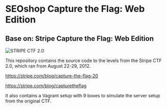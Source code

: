 # SEOshop Capture the Flag: Web Edition

## Base on: Stripe Capture the Flag: Web Edition

![STRIPE CTF 2.0](https://stripe.com/img/blog/posts/ctf-20/ctf20.png)

This repository contains the source code to the levels from the Stripe CTF 2.0,
which ran from August 22-29, 2012.

https://stripe.com/blog/capture-the-flag-20

https://stripe.com/blog/capturetheflag

It also contains a Vagrant setup with 9 boxes to simulate the server setup from the original CTF.

